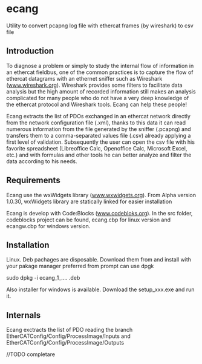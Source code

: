 # ecang
Utility to convert pcapng log file with ethercat frames (by wireshark) to csv file

## Introduction

To diagnose a problem or simply to study the internal flow of information in an ethercat fieldbus, one of the common practices is to capture the flow of ethercat datagrams with an ethernet sniffer such as Wireshark (www.wireshark.org).
Wireshark provides some filters to facilitate data analysis but the high amount of recorded information still makes an analysis complicated for many people who do not have a very deep knowledge of the ethercat protocol and Wireshark tools.
Ecang can help these people!

Ecang extracts the list of PDOs exchanged in an ethercat network directly from the network configuration file (.xml), thanks to this data it can read numerous information from the file generated by the sniffer (.pcapng) and transfers them to a comma-separated values ​​file (.csv) already applying a first level of validation. Subsequently the user can open the csv file with his favorite spreadsheet (Libreoffice Calc, Openoffice Calc, Microsoft Excel, etc.) and with formulas and other tools he can better analyze and filter the data according to his needs.

## Requirements

Ecang use the wxWidgets library (www.wxwidgets.org). From Alpha version 1.0.30, wxWidgets library are statically linked for easier installation

Ecang is develop with Code:Blocks (www.codebloks.org). In the src folder, codeblocks project can be found, ecang.cbp for linux version and ecangw.cbp for windows version.


## Installation
Linux. Deb pachages are disposable. Download them from and install with your pakage manager preferred
from prompt can use dpgk

sudo dpkg -i ecang_1_.... .deb

Also installer for windows is available. Download the setup_xxx.exe and run it.
## Internals
Ecang exctracts the list of PDO reading the branch EtherCATConfig/Config/ProcessImage/Inputs and EtherCATConfig/Config/ProcessImage/Outputs

//TODO completare
